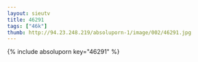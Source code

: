 ```yaml
--- 
layout: sieutv
title: 46291
tags: ["46k"]
thumb: http://94.23.248.219/absoluporn-1/image/002/46291.jpg
---
```

{% include absoluporn key="46291" %} 

